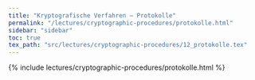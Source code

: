 ```yaml
---
title: "Kryptografische Verfahren – Protokolle"
permalink: "/lectures/cryptographic-procedures/protokolle.html"
sidebar: "sidebar"
toc: true
tex_path: "src/lectures/cryptographic-procedures/12_protokolle.tex"
---
```


{% include lectures/cryptographic-procedures/protokolle.html %}